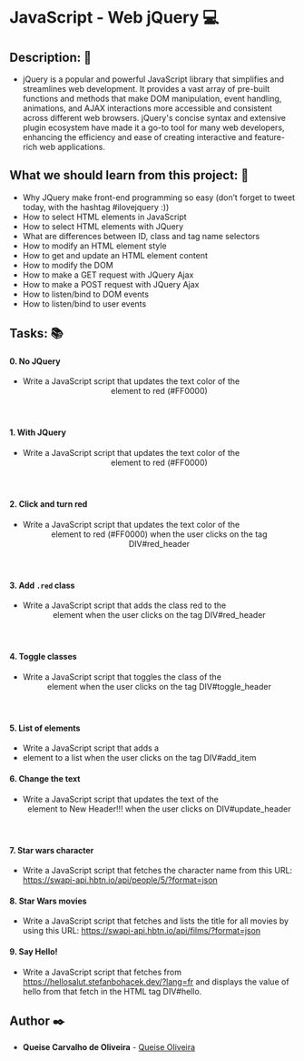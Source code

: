 # **JavaScript - Web jQuery** :computer:

## **Description:** :speech_balloon:

* jQuery is a popular and powerful JavaScript library that simplifies and streamlines web development. It provides a vast array of pre-built functions and methods that make DOM manipulation, event handling, animations, and AJAX interactions more accessible and consistent across different web browsers. jQuery's concise syntax and extensive plugin ecosystem have made it a go-to tool for many web developers, enhancing the efficiency and ease of creating interactive and feature-rich web applications.

## **What we should learn from this project:** :bookmark_tabs:

* Why JQuery make front-end programming so easy (don’t forget to tweet today, with the hashtag #ilovejquery :))
* How to select HTML elements in JavaScript
* How to select HTML elements with JQuery
* What are differences between ID, class and tag name selectors
* How to modify an HTML element style
* How to get and update an HTML element content
* How to modify the DOM
* How to make a GET request with JQuery Ajax
* How to make a POST request with JQuery Ajax
* How to listen/bind to DOM events
* How to listen/bind to user events

## **Tasks:** :books:

#### **0. No JQuery**

* Write a JavaScript script that updates the text color of the <header> element to red (#FF0000)

#### **1. With JQuery**

* Write a JavaScript script that updates the text color of the <header> element to red (#FF0000)

#### **2. Click and turn red**

* Write a JavaScript script that updates the text color of the <header> element to red (#FF0000) when the user clicks on the tag DIV#red_header

#### **3. Add `.red` class**

* Write a JavaScript script that adds the class red to the <header> element when the user clicks on the tag DIV#red_header

#### **4. Toggle classes**

* Write a JavaScript script that toggles the class of the <header> element when the user clicks on the tag DIV#toggle_header

#### **5. List of elements**

* Write a JavaScript script that adds a <li> element to a list when the user clicks on the tag DIV#add_item

#### **6. Change the text**

* Write a JavaScript script that updates the text of the <header> element to New Header!!! when the user clicks on DIV#update_header

#### **7. Star wars character**

* Write a JavaScript script that fetches the character name from this URL: https://swapi-api.hbtn.io/api/people/5/?format=json

#### **8. Star Wars movies**

* Write a JavaScript script that fetches and lists the title for all movies by using this URL: https://swapi-api.hbtn.io/api/films/?format=json

#### **9. Say Hello!**

* Write a JavaScript script that fetches from https://hellosalut.stefanbohacek.dev/?lang=fr and displays the value of hello from that fetch in the HTML tag DIV#hello.


## **Author** :black_nib:


* **Queise Carvalho de Oliveira** - [Queise Oliveira](https://github.com/Qcarvalhooliveira)
